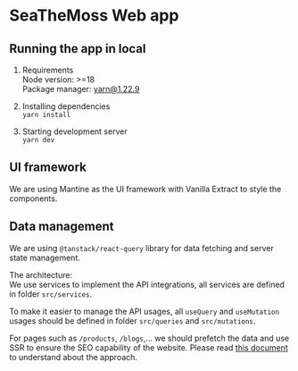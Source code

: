 # SeaTheMoss Web app

## Running the app in local

1. Requirements  
Node version: >=18  
Package manager: yarn@1.22.9

2. Installing dependencies  
`yarn install`

3. Starting development server  
`yarn dev`

## UI framework

We are using Mantine as the UI framework with Vanilla Extract to style the components.

## Data management

We are using `@tanstack/react-query` library for data fetching and server state management.

The architecture:  
We use services to implement the API integrations, all services are defined in folder `src/services`.

To make it easier to manage the API usages, all `useQuery` and `useMutation` usages should be defined in folder `src/queries` and `src/mutations`.

For pages such as `/products`, `/blogs`,... we should prefetch the data and use SSR to ensure the SEO capability of the website. Please read [this document](https://tanstack.com/query/latest/docs/react/guides/advanced-ssr#server-components--nextjs-app-router) to understand about the approach.
